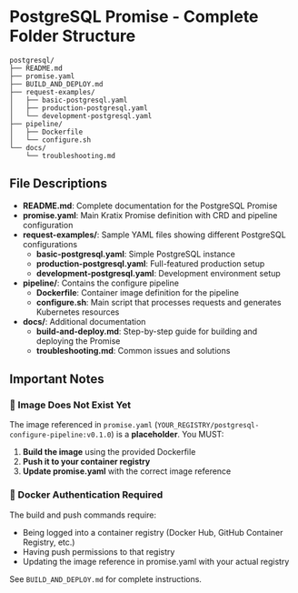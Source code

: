 # PostgreSQL Promise - Complete Folder Structure

```
postgresql/
├── README.md
├── promise.yaml
├── BUILD_AND_DEPLOY.md
├── request-examples/
│   ├── basic-postgresql.yaml
│   ├── production-postgresql.yaml
│   └── development-postgresql.yaml
├── pipeline/
│   ├── Dockerfile
│   └── configure.sh
└── docs/
    └── troubleshooting.md
```

## File Descriptions

- **README.md**: Complete documentation for the PostgreSQL Promise
- **promise.yaml**: Main Kratix Promise definition with CRD and pipeline configuration
- **request-examples/**: Sample YAML files showing different PostgreSQL configurations
  - **basic-postgresql.yaml**: Simple PostgreSQL instance
  - **production-postgresql.yaml**: Full-featured production setup
  - **development-postgresql.yaml**: Development environment setup
- **pipeline/**: Contains the configure pipeline
  - **Dockerfile**: Container image definition for the pipeline
  - **configure.sh**: Main script that processes requests and generates Kubernetes resources
- **docs/**: Additional documentation
  - **build-and-deploy.md**: Step-by-step guide for building and deploying the Promise
  - **troubleshooting.md**: Common issues and solutions

## Important Notes

### 🚨 Image Does Not Exist Yet
The image referenced in `promise.yaml` (`YOUR_REGISTRY/postgresql-configure-pipeline:v0.1.0`) is a **placeholder**. You MUST:

1. **Build the image** using the provided Dockerfile
2. **Push it to your container registry** 
3. **Update promise.yaml** with the correct image reference

### 🔐 Docker Authentication Required
The build and push commands require:
- Being logged into a container registry (Docker Hub, GitHub Container Registry, etc.)
- Having push permissions to that registry
- Updating the image reference in promise.yaml with your actual registry

See `BUILD_AND_DEPLOY.md` for complete instructions.